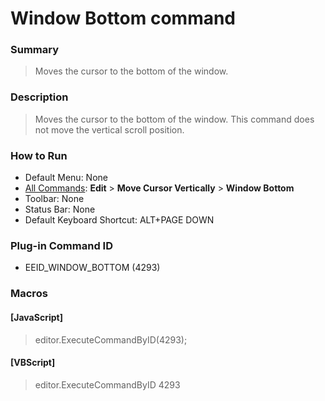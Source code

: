 # Window Bottom command

### Summary

> Moves the cursor to the bottom of the window.

### Description

> Moves the cursor to the bottom of the window. This command does not move
> the vertical scroll position.

### How to Run

- Default Menu: None
- [All Commands](../tools/all_commands): **Edit** \> **Move Cursor Vertically**
\> **Window Bottom**
- Toolbar: None
- Status Bar: None
- Default Keyboard Shortcut: ALT+PAGE DOWN

### Plug-in Command ID

- EEID\_WINDOW\_BOTTOM (4293)

### Macros

#### \[JavaScript\]

> editor.ExecuteCommandByID(4293);

#### \[VBScript\]

> editor.ExecuteCommandByID 4293
